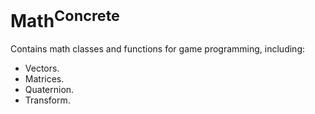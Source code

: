 # Math<sup>Concrete</sup>

Contains math classes and functions for game programming, including:
- Vectors.
- Matrices.
- Quaternion.
- Transform.
